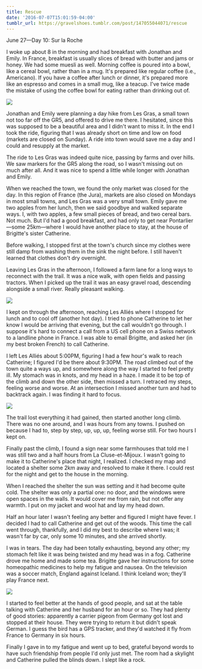 ```yaml
---
title: Rescue
date: '2016-07-07T15:01:59-04:00'
tumblr_url: https://gravelshoes.tumblr.com/post/147055044071/rescue
---
```


June 27—Day 10: Sur la Roche

I woke up about 8 in the morning and had breakfast with Jonathan and
Emily. In France, breakfast is usually slices of bread with butter and
jams or honey. We had some muesli as well. Morning coffee is poured into
a bowl, like a cereal bowl, rather than in a mug. It's prepared like
regular coffee (i.e., Americano). If you have a coffee after lunch or
dinner, it's prepared more like an espresso and comes in a small mug,
like a teacup. I've twice made the mistake of using the coffee bowl for
eating rather than drinking out of.

![](https://66.media.tumblr.com/e485f80ecd273e6ef700cfcf7c946c00/tumblr_inline_o9ujbft8mp1uncvcw_1280.jpg)

Jonathan and Emily were planning a day hike from Les Gras, a small town
not too far off the GR5, and offered to drive me there. I hesitated,
since this was supposed to be a beautiful area and I didn't want to miss
it. In the end I took the ride, figuring that I was already short on
time and low on food (markets are closed on Sunday). A ride into town
would save me a day and I could and resupply at the market.

The ride to Les Gras was indeed quite nice, passing by farms and over
hills. We saw markers for the GR5 along the road, so I wasn't missing
out on much after all. And it was nice to spend a little while longer
with Jonathan and Emily.

When we reached the town, we found the only market was closed for the
day. In this region of France (the Jura), markets are also closed on
Mondays in most small towns, and Les Gras was a very small town. Emily
gave me two apples from her lunch, then we said goodbye and walked
separate ways. I, with two apples, a few small pieces of bread, and two
cereal bars. Not much. But I'd had a good breakfast, and had only to get
near Pontarlier—some 25km—where I would have another place to stay, at
the house of Brigitte's sister Catherine.

Before walking, I stopped first at the town's church since my clothes
were still damp from washing them in the sink the night before. I still
haven't learned that clothes don't dry overnight.

Leaving Les Gras in the afternoon, I followed a farm lane for a long
ways to reconnect with the trail. It was a nice walk, with open fields
and passing tractors. When I picked up the trail it was an easy gravel
road, descending alongside a small river. Really pleasant walking.

![](https://66.media.tumblr.com/b9aa254c96a753b092e7b314af3aa195/tumblr_inline_o9ujddOa9g1uncvcw_1280.jpg)

I kept on through the afternoon, reaching Les Alliés where I stopped for
lunch and to cool off (another hot day). I tried to phone Catherine to
let her know I would be arriving that evening, but the call wouldn't go
through. I suppose it's hard to connect a call from a US cell phone on a
Swiss network to a landline phone in France. I was able to email
Brigitte, and asked her (in my best broken French) to call Catherine.

I left Les Alliés about 5:00PM, figuring I had a few hour's walk to
reach Catherine; I figured I'd be there about 9:30PM. The road climbed
out of the town quite a ways up, and somewhere along the way I started
to feel pretty ill. My stomach was in knots, and my head in a haze. I
made it to be top of the climb and down the other side, then missed a
turn. I retraced my steps, feeling worse and worse. At an intersection I
missed another turn and had to backtrack again. I was finding it hard to
focus.

![](https://66.media.tumblr.com/784113d09a4adf382614a6e01770b168/tumblr_inline_o9ujgvR02C1uncvcw_1280.jpg)

The trail lost everything it had gained, then started another long
climb. There was no one around, and I was hours from any towns. I pushed
on because I had to, step by step, up, up, up, feeling worse still. For
two hours I kept on.

Finally past the climb, I found a sign near some farmhouses that told me
I was still two and a half hours from La Cluse-et-Mijoux. I wasn't going
to make it to Catherine's place that night, I realized. I checked my map
and located a shelter some 2km away and resolved to make it there. I
could rest for the night and get to the house in the morning.

When I reached the shelter the sun was setting and it had become quite
cold. The shelter was only a partial one: no door, and the windows were
open spaces in the walls. It would cover me from rain, but not offer any
warmth. I put on my jacket and wool hat and lay my head down.

Half an hour later I wasn't feeling any better and figured I might have
fever. I decided I had to call Catherine and get out of the woods. This
time the call went through, thankfully, and I did my best to describe
where I was; it wasn't far by car, only some 10 minutes, and she arrived
shortly.

I was in tears. The day had been totally exhausting, beyond any other;
my stomach felt like it was being twisted and my head was in a fog.
Catherine drove me home and made some tea. Brigitte gave her
instructions for some homeopathic medicines to help my fatigue and
nausea. On the television was a soccer match, England against Iceland. I
think Iceland won; they'll play France next.

![](https://66.media.tumblr.com/e706cbb5d701cd2f1b819d32aa029326/tumblr_inline_o9ujgimGkF1uncvcw_1280.jpg)

I started to feel better at the hands of good people, and sat at the
table talking with Catherine and her husband for an hour or so. They had
plenty of good stories: apparently a carrier pigeon from Germany got
lost and stopped at their house. They were trying to return it but
didn't speak German. I guess the bird has a GPS tracker, and they'd
watched it fly from France to Germany in six hours.

Finally I gave in to my fatigue and went up to bed, grateful beyond
words to have such friendship from people I'd only just met. The room
had a skylight and Catherine pulled the blinds down. I slept like a
rock.

